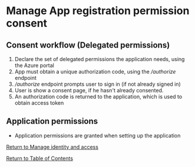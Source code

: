 # Manage App registration permission consent

## Consent workflow (Delegated permissions)

1. Declare the set of delegated permissions the application needs, using the Azure portal
1. App must obtain a unique authorization code, using the */authorize* endpoint
1. */authorize* endpoint prompts user to sign in (if not already signed in)
1. User is show a consent page, if he hasn't already consented.
1. An authorization code is returned to the application, which is used to obtain access token

## Application permissions
* Application permissions are granted when setting up the application

[Return to Manage identity and access](README.md)

[Return to Table of Contents](../README.md)